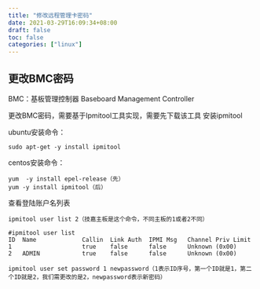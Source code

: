 ```yaml
---
title: "修改远程管理卡密码"
date: 2021-03-29T16:09:34+08:00
draft: false
toc: false
categories: ["linux"]
---
```


## 更改BMC密码

BMC：基板管理控制器 Baseboard Management Controller 　

更改BMC密码，需要基于Ipmitool工具实现，需要先下载该工具
安装ipmitool

ubuntu安装命令：
```
sudo apt-get -y install ipmitool
```
centos安装命令：
```
yum  -y install epel-release（先）
yum -y install ipmitool（后）
```

查看登陆账户名列表
```
ipmitool user list 2（技嘉主板是这个命令，不同主板的1或者2不同）

#ipmitool user list
ID  Name             Callin  Link Auth  IPMI Msg   Channel Priv Limit
1                    true    false      false      Unknown (0x00)
2   ADMIN            true    false      false      Unknown (0x00)
```
```
ipmitool user set password 1 newpassword（1表示ID序号，第一个ID就是1，第二个ID就是2，我们需更改的是2，newpassword表示新密码）
```
